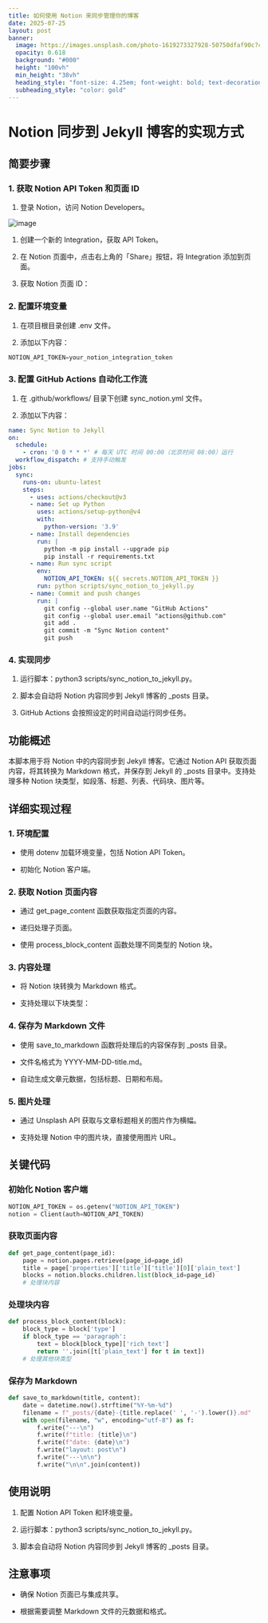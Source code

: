 ```yaml
---
title: 如何使用 Notion 来同步管理你的博客
date: 2025-07-25
layout: post
banner:
  image: https://images.unsplash.com/photo-1619273327928-50750dfaf90c?crop=entropy&cs=tinysrgb&fit=max&fm=jpg&ixid=M3w2OTIwMzJ8MHwxfHJhbmRvbXx8fHx8fHx8fDE3NTM0MTg0NTd8&ixlib=rb-4.1.0&q=80&w=1080
  opacity: 0.618
  background: "#000"
  height: "100vh"
  min_height: "38vh"
  heading_style: "font-size: 4.25em; font-weight: bold; text-decoration: underline"
  subheading_style: "color: gold"
---
```


# Notion 同步到 Jekyll 博客的实现方式

## 简要步骤

### 1. 获取 Notion API Token 和页面 ID

1. 登录 Notion，访问 Notion Developers。

![image](https://prod-files-secure.s3.us-west-2.amazonaws.com/a7a0cc5a-89b9-4cda-8686-1fba0ca52f40/d19c1afe-dea5-4312-9333-786b0ba83054/image.png?X-Amz-Algorithm=AWS4-HMAC-SHA256&X-Amz-Content-Sha256=UNSIGNED-PAYLOAD&X-Amz-Credential=ASIAZI2LB466U7ZEI2QR%2F20250725%2Fus-west-2%2Fs3%2Faws4_request&X-Amz-Date=20250725T044056Z&X-Amz-Expires=3600&X-Amz-Security-Token=IQoJb3JpZ2luX2VjEBQaCXVzLXdlc3QtMiJHMEUCIBRucJsEl%2FYGpn02tFuAMcYtV5HZDjCTl1k0A9vcmlk8AiEA%2B6BOS8UsaBGg4esC32GeD3BKxLTtaqGrQrqWBZSPVGEq%2FwMIPRAAGgw2Mzc0MjMxODM4MDUiDPRpyBuStKzYH2qiOCrcA0qHpkFxgdcxVldOxUXHZom6xV%2FzZcDefYIrsJc%2F3H0iCM%2BqaGsJPb85bZ53zOVN6NNyFRTbdoMoyI%2B7hPw1bWCBLW91Lm9YXa6%2FzbtUoMAfmADZ0QBc%2BUEslgSF%2FYN5QvkP4RnmfhU8kIja9lWC20pDKKL8YquAierJto56sR%2BHmY%2FAfK1JFgdkMe%2F0j7MfM7EUkEAD8E4a5YVSyIXBq9HIVNdlM9vkvVJDZhiefvTSmlqLgEt8%2FV0xPyWoEkGd204P%2BiIWo8Txd%2BSYQ5JWXYC8iQSeR%2FhArbZ91CJMYXeZi5vJwBJ3od2oGaTP67i3DMYAST0Yi6wNMPLc5FOt4ea3d4pZfZLaJDqVdZOe9LQjzmYbfUUU3bzLm3MlJyo%2BHNLkb55oMJpjg0p6n59o41XYRIT8iRuTOgW7i1EIE2rcoDu%2BH6xU5Czaz23ePkfjDcTMt60SpQtFuY%2BJRsYgxGA0ZRNdaVelieb%2BnQlFvCSVLmvnr%2FV9Mn22FoVcXtrUHjqV1%2FOTT7OO8phxsj0MxA1B%2By%2BYUau2xcsF0Zec%2FAMUM%2F6qTOll8mA7o5WAckR0XALvf8QDQAphIUyLKy5rsV7d5yCCqQQd8E2pxzwvM%2B83%2Fv1ylSwjGXwxmsqUMPn3i8QGOqUBYRads8Ckmd9UVOq5v7FvwnUrg9DyCEC9DTbxR5OujT%2FQaq88v9gZfSTpJS%2B%2F661VUfBdfKBrDAir%2F1A1e3hEWDZ1Jk63Kpk6nkojCvnlhMlc3BAckCOLBmG8LnF582C8p9q5GzZy3r05HMi3c%2BqdHjPdnWm2wv6v8W47yVBwqzKQBkDhh6FKpln8CBg6Y09KruzT9A7wRyRgFfL2L10M5Cxuw8hy&X-Amz-Signature=e52cd03de385fdcaf1fc5d4199dc757c11c5d714ac9f46e9b7fd22fbfe37b10b&X-Amz-SignedHeaders=host&x-amz-checksum-mode=ENABLED&x-id=GetObject)

1. 创建一个新的 Integration，获取 API Token。

1. 在 Notion 页面中，点击右上角的「Share」按钮，将 Integration 添加到页面。

1. 获取 Notion 页面 ID：


### 2. 配置环境变量

1. 在项目根目录创建 .env 文件。

1. 添加以下内容：

```javascript
NOTION_API_TOKEN=your_notion_integration_token
```

### 3. 配置 GitHub Actions 自动化工作流

1. 在 .github/workflows/ 目录下创建 sync_notion.yml 文件。

1. 添加以下内容：

```yaml
name: Sync Notion to Jekyll
on:
  schedule:
    - cron: '0 0 * * *' # 每天 UTC 时间 00:00（北京时间 08:00）运行
  workflow_dispatch: # 支持手动触发
jobs:
  sync:
    runs-on: ubuntu-latest
    steps:
      - uses: actions/checkout@v3
      - name: Set up Python
        uses: actions/setup-python@v4
        with:
          python-version: '3.9'
      - name: Install dependencies
        run: |
          python -m pip install --upgrade pip
          pip install -r requirements.txt
      - name: Run sync script
        env:
          NOTION_API_TOKEN: ${{ secrets.NOTION_API_TOKEN }}
        run: python scripts/sync_notion_to_jekyll.py
      - name: Commit and push changes
        run: |
          git config --global user.name "GitHub Actions"
          git config --global user.email "actions@github.com"
          git add .
          git commit -m "Sync Notion content"
          git push
```

### 4. 实现同步

1. 运行脚本：python3 scripts/sync_notion_to_jekyll.py。

1. 脚本会自动将 Notion 内容同步到 Jekyll 博客的 _posts 目录。

1. GitHub Actions 会按照设定的时间自动运行同步任务。

## 功能概述

本脚本用于将 Notion 中的内容同步到 Jekyll 博客。它通过 Notion API 获取页面内容，将其转换为 Markdown 格式，并保存到 Jekyll 的 _posts 目录中。支持处理多种 Notion 块类型，如段落、标题、列表、代码块、图片等。

## 详细实现过程

### 1. 环境配置

- 使用 dotenv 加载环境变量，包括 Notion API Token。

- 初始化 Notion 客户端。

### 2. 获取 Notion 页面内容

- 通过 get_page_content 函数获取指定页面的内容。

- 递归处理子页面。

- 使用 process_block_content 函数处理不同类型的 Notion 块。

### 3. 内容处理

- 将 Notion 块转换为 Markdown 格式。

- 支持处理以下块类型：


### 4. 保存为 Markdown 文件

- 使用 save_to_markdown 函数将处理后的内容保存到 _posts 目录。

- 文件名格式为 YYYY-MM-DD-title.md。

- 自动生成文章元数据，包括标题、日期和布局。

### 5. 图片处理

- 通过 Unsplash API 获取与文章标题相关的图片作为横幅。

- 支持处理 Notion 中的图片块，直接使用图片 URL。

## 关键代码

### 初始化 Notion 客户端

```python
NOTION_API_TOKEN = os.getenv("NOTION_API_TOKEN")
notion = Client(auth=NOTION_API_TOKEN)
```

### 获取页面内容

```python
def get_page_content(page_id):
    page = notion.pages.retrieve(page_id=page_id)
    title = page['properties']['title']['title'][0]['plain_text']
    blocks = notion.blocks.children.list(block_id=page_id)
    # 处理块内容
```

### 处理块内容

```python
def process_block_content(block):
    block_type = block['type']
    if block_type == 'paragraph':
        text = block[block_type]['rich_text']
        return ''.join([t['plain_text'] for t in text])
    # 处理其他块类型
```

### 保存为 Markdown

```python
def save_to_markdown(title, content):
    date = datetime.now().strftime("%Y-%m-%d")
    filename = f"_posts/{date}-{title.replace(' ', '-').lower()}.md"
    with open(filename, "w", encoding="utf-8") as f:
        f.write("---\n")
        f.write(f"title: {title}\n")
        f.write(f"date: {date}\n")
        f.write("layout: post\n")
        f.write("---\n\n")
        f.write("\n\n".join(content))
```

## 使用说明

1. 配置 Notion API Token 和环境变量。

1. 运行脚本：python3 scripts/sync_notion_to_jekyll.py。

1. 脚本会自动将 Notion 内容同步到 Jekyll 博客的 _posts 目录。

## 注意事项

- 确保 Notion 页面已与集成共享。

- 根据需要调整 Markdown 文件的元数据和格式。